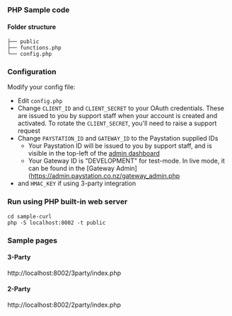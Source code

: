### PHP Sample code

#### Folder structure
```
├── public
├── functions.php
└── config.php
```

### Configuration
Modify your config file:
- Edit `config.php`
- Change `CLIENT_ID` and `CLIENT_SECRET` to your OAuth credentials. These are issued to you by support staff when your account is created and activated. To rotate the `CLIENT_SECRET`, you'll need to raise a support request
- Change `PAYSTATION_ID` and `GATEWAY_ID` to the Paystation supplied IDs
    - Your Paystation ID will be issued to you by support staff, and is visible in the top-left of the [admin dashboard](https://admin.paystation.co.nz/dashboard.php)
    - Your Gateway ID is "DEVELOPMENT" for test-mode.  In live mode, it can be found in the [Gateway Admin](https://admin.paystation.co.nz/gateway_admin.php
- and `HMAC_KEY` if using 3-party integration
### Run using PHP built-in web server
```
cd sample-curl
php -S localhost:8002 -t public
```
### Sample pages
#### 3-Party
http://localhost:8002/3party/index.php
#### 2-Party
http://localhost:8002/2party/index.php